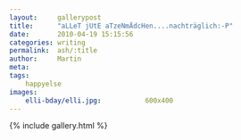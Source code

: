 ```yaml
---
layout:     gallerypost
title:      "aLLeT jUtE aTzeNmÄdcHen....nachträglich:-P"
date:       2010-04-19 15:15:56
categories: writing
permalink:  ash/:title
author:     Martin
meta:
tags:
    happyelse
images:
    elli-bday/elli.jpg:           600x400
---
```


{% include gallery.html %}
